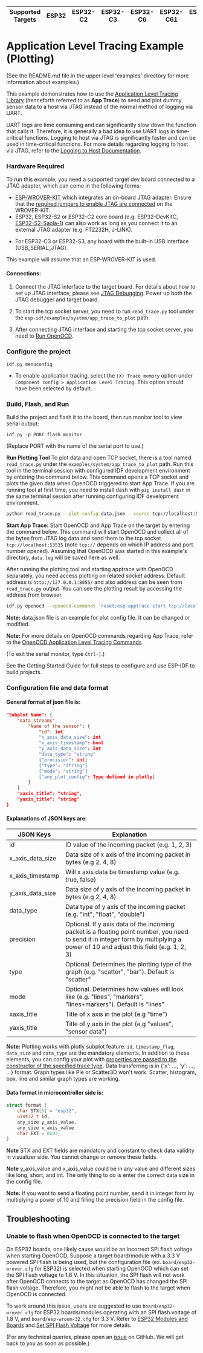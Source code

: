| Supported Targets | ESP32 | ESP32-C2 | ESP32-C3 | ESP32-C6 | ESP32-C61 | ESP32-H2 | ESP32-P4 | ESP32-S2 | ESP32-S3 |
| ----------------- | ----- | -------- | -------- | -------- | --------- | -------- | -------- | -------- | -------- |

# Application Level Tracing Example (Plotting)

(See the README.md file in the upper level 'examples' directory for more information about examples.)

This example demonstrates how to use the [Application Level Tracing Library](https://docs.espressif.com/projects/esp-idf/en/latest/api-guides/app_trace.html#) (henceforth referred to as **App Trace**) to send and plot dummy sensor data to a host via JTAG instead of the normal method of logging via UART.

UART logs are time consuming and can significantly slow down the function that calls it. Therefore, it is generally a bad idea to use UART logs in time-critical functions. Logging to host via JTAG is significantly faster and can be used in time-critical functions. For more details regarding logging to host via JTAG, refer to the [Logging to Host Documentation](https://docs.espressif.com/projects/esp-idf/en/latest/api-guides/app_trace.html#app-trace-logging-to-host).

### Hardware Required

To run this example, you need a supported target dev board connected to a JTAG adapter, which can come in the following forms:

* [ESP-WROVER-KIT](https://docs.espressif.com/projects/esp-idf/en/latest/hw-reference/modules-and-boards.html#esp-wrover-kit-v4-1) which integrates an on-board JTAG adapter. Ensure that the [required jumpers to enable JTAG are connected](https://docs.espressif.com/projects/esp-idf/en/latest/get-started/get-started-wrover-kit.html#setup-options) on the WROVER-KIT.
* ESP32, ESP32-S2 or ESP32-C2 core board (e.g. ESP32-DevKitC, [ESP32-S2-Saola-1](https://docs.espressif.com/projects/esp-idf/en/latest/esp32s2/hw-reference/esp32s2/user-guide-saola-1-v1.2.html)) can also work as long as you connect it to an external JTAG adapter (e.g. FT2232H, J-LINK).
- For ESP32-C3 or ESP32-S3, any board with the built-in USB interface (USB_SERIAL_JTAG).

This example will assume that an ESP-WROVER-KIT is used.

#### Connections:

1. Connect the JTAG interface to the target board. For details about how to set up JTAG interface, please see [JTAG Debugging](https://docs.espressif.com/projects/esp-idf/en/latest/api-guides/jtag-debugging/index.html). Power up both the JTAG debugger and target board.

2. To start the tcp socket server, you need to run `read_trace.py` tool under the `esp-idf/examples/system/app_trace_to_plot` path.

3. After connecting JTAG interface and starting the tcp socket server, you need to [Run OpenOCD](https://docs.espressif.com/projects/esp-idf/en/latest/api-guides/jtag-debugging/index.html#run-openocd).


### Configure the project

```
idf.py menuconfig
```

* To enable application tracing, select the `(X) Trace memory` option under `Component config > Application Level Tracing`. This option should have been selected by default.

### Build, Flash, and Run

Build the project and flash it to the board, then run monitor tool to view serial output:

```
idf.py -p PORT flash monitor
```

(Replace PORT with the name of the serial port to use.)

**Run Plotting Tool** To plot data and open TCP socket, there is a tool named `read_trace.py` under the `examples/system/app_trace_to_plot` path. Run this tool in the terminal session with configured IDF development environment by entering the command below. This command opens a TCP socket and plots the given data when OpenOCD triggered to start App Trace. If you are running tool at first time, you need to install dash with `pip install dash` in the same terminal session after running configuring IDF development environment.

```bash
python read_trace.py --plot-config data.json --source tcp://localhost:53535 --output-file data.log
```

**Start App Trace:** Start OpenOCD and App Trace on the target by entering the command below. This command will start OpenOCD and collect all of the bytes from JTAG log data and send them to the tcp socket `tcp://localhost:53535` (note `tcp://` depends on which IP address and port number opened). Assuming that OpenOCD was started in this example's directory, `data.log` will be saved here as well.

After running the plotting tool and starting apptrace with OpenOCD separately, you need access plotting on related socket address. Default address is `http://127.0.0.1:8055/` and also address can be seen from `read_trace.py` output. You can see the plotting result by accessing the address from browser.


```bash
idf.py openocd --openocd-commands 'reset;esp apptrace start tcp://localhost:53535 0 -1 5'
```

**Note:** data.json file is an example for plot config file. It can be changed or modified.

**Note:** For more details on OpenOCD commands regarding App Trace, refer to the [OpenOCD Application Level Tracing Commands](https://docs.espressif.com/projects/esp-idf/en/latest/api-guides/app_trace.html#openocd-application-level-tracing-commands)

(To exit the serial monitor, type ``Ctrl-]``.)

See the Getting Started Guide for full steps to configure and use ESP-IDF to build projects.

### Configuration file and data format

#### General format of json file is:

```JSON
"Subplot Name": {
    "data_streams"
        "Name of the sensor": {
            "id": int
            "x_axis_data_size": int
            "x_axis_timestamp": bool
            "y_axis_data_size": int
            "data_type": "string"
            ["precision": int]
            ["type": "string"]
            ["mode": "string"]
            ["any_plot_config": Type defined in plotly]
        }
    }
    "xaxis_title": "string",
    "yaxis_title": "string"
}
```

#### Explanations of JSON keys are:

| JSON Keys        | Explanation                                                                                                                                                                       |
|------------------|-----------------------------------------------------------------------------------------------------------------------------------------------------------------------------------|
| id               | ID value of the incoming packet (e.g. 1, 2, 3)                                                                                                                                    |
| x_axis_data_size | Data size of x axis of the incoming packet in bytes (e.g 2, 4, 8)                                                                                                                 |
| x_axis_timestamp | Will x axis data be timestamp value (e.g. true, false)                                                                                                                            |
| y_axis_data_size | Data size of y axis of the incoming packet in bytes (e.g 2, 4, 8)                                                                                                                 |
| data_type        | Data type of y axis of the incoming packet (e.g. "int", "float", "double")                                                                                                        |
| precision        | Optional. If y axis data of the incoming packet is a floating point number, you need to send it in integer form by multiplying a power of 10 and adjust this field (e.g. 1, 2, 3) |
| type             | Optional. Determines the plotting type of the graph (e.g. "scatter", "bar"). Default is "scatter"                                                                                 |
| mode             | Optional. Determines how values will look like (e.g. "lines", "markers", "lines+markers"). Default is "lines"                                                                     |
| xaxis_title      | Title of x axis in the plot (e.g "time")                                                                                                                                          |
| yaxis_title      | Title of y axis in the plot (e.g "values", "sensor data")                                                                                                                         |

**Note:** Plotting works with plotly subplot feature. `id`, `timestamp_flag`, `data_size` and `data_type` are the mandatory elements. In addition to these elements, you can config your plot with [properties are passed to the constructor of the specified trace type](https://plotly.com/python/reference/scatter/). Data transferring is in {'x': ..., 'y': ..., ...} format. Graph types like Pie or Scatter3D won't work. Scatter, histogram, box, line and similar graph types are working.

#### Data format in microcontroller side is:

```C
struct format {
    char STX[5] = "esp32",
	uint32_t id,
	any_size y_axis_value,
	any_size x_axis_value
    char EXT = 0x03,
}
```
**Note** STX and EXT fields are mandatory and constant to check data validity in visualizer side. You cannot change or remove these fields.

**Note** y_axis_value and x_axis_value could be in any value and different sizes like long, short, and int. The only thing to do is enter the correct data size in the config file.

**Note:** If you want to send a floating point number, send it in integer form by multiplying a power of 10 and filling the precision field in the config file.

## Troubleshooting

### Unable to flash when OpenOCD is connected to the target

On ESP32 boards, one likely cause would be an incorrect SPI flash voltage when starting OpenOCD. Suppose a target board/module with a 3.3 V powered SPI flash is being used, but the configuration file (ex. `board/esp32-wrover.cfg` for ESP32) is selected when starting OpenOCD which can set the SPI flash voltage to 1.8 V. In this situation, the SPI flash will not work after OpenOCD connects to the target as OpenOCD has changed the SPI flash voltage. Therefore, you might not be able to flash to the target when OpenOCD is connected.

To work around this issue, users are suggested to use `board/esp32-wrover.cfg` for ESP32 boards/modules operating with an SPI flash voltage of 1.8 V, and `board/esp-wroom-32.cfg` for 3.3 V. Refer to [ESP32 Modules and Boards](https://docs.espressif.com/projects/esp-idf/en/latest/hw-reference/modules-and-boards.html) and [Set SPI Flash Voltage](https://docs.espressif.com/projects/esp-idf/en/latest/api-guides/jtag-debugging/tips-and-quirks.html#why-to-set-spi-flash-voltage-in-openocd-configuration) for more details.

(For any technical queries, please open an [issue](https://github.com/espressif/esp-idf/issues) on GitHub. We will get back to you as soon as possible.)
